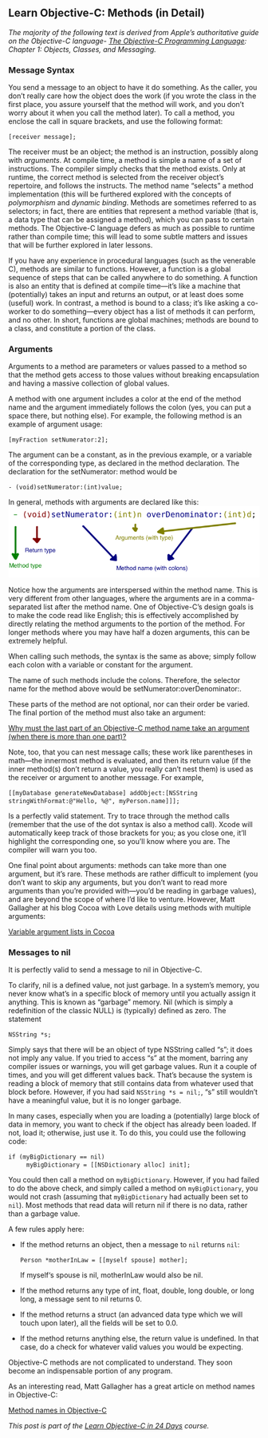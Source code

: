 ## Learn Objective-C: Methods (in Detail)

*The majority of the following text is derived from Apple’s authoritative guide on the Objective-C language- [The Objective-C Programming Language](https://developer.apple.com/library/archive/documentation/Cocoa/Conceptual/ObjectiveC/Introduction/introObjectiveC.html): Chapter 1: Objects, Classes, and Messaging.*

### Message Syntax

You send a message to an object to have it do something. As the caller, you don’t really care how the object does the work (if you wrote the class in the first place, you assure yourself that the method will work, and you don’t worry about it when you call the method later). To call a method, you enclose the call in square brackets, and use the following format:

```objc
[receiver message];
```

The receiver must be an object; the method is an instruction, possibly along with *arguments*. At compile time, a method is simple a name of a set of instructions. The compiler simply checks that the method exists. Only at runtime, the correct method is selected from the receiver object’s repertoire, and follows the instructs. The method name “selects” a method implementation (this will be furthered explored with the concepts of *polymorphism* and *dynamic binding*. Methods are sometimes referred to as selectors; in fact, there are entities that represent a method variable (that is, a data type that can be assigned a method), which you can pass to certain methods. The Objective-C language defers as much as possible to runtime rather than compile time; this will lead to some subtle matters and issues that will be further explored in later lessons.

If you have any experience in procedural languages (such as the venerable C), methods are similar to functions. However, a function is a global sequence of steps that can be called anywhere to do something. A function is also an entity that is defined at compile time—it’s like a machine that (potentially) takes an input and returns an output, or at least does some (useful) work. In contrast, a method is bound to a class; it’s like asking a co-worker to do something—every object has a list of methods it can perform, and no other. In short, functions are global machines; methods are bound to a class, and constitute a portion of the class.

### Arguments

Arguments to a method are parameters or values passed to a method so that the method gets access to those values without breaking encapsulation and having a massive collection of global values.

A method with one argument includes a color at the end of the method name and the argument immediately follows the colon (yes, you can put a space there, but nothing else). For example, the following method is an example of argument usage:

```objc
[myFraction setNumerator:2];
```

The argument can be a constant, as in the previous example, or a variable of the corresponding type, as declared in the method declaration. The declaration for the setNumerator: method would be

```objc
- (void)setNumerator:(int)value;
```

In general, methods with arguments are declared like this: 
![Objective-C method declaration](../image_resources/method-declaration-syntax.png)

Notice how the arguments are interspersed within the method name. This is very different from other languages, where the arguments are in a comma-separated list after the method name. One of Objective-C’s design goals is to make the code read like English; this is effectively accomplished by directly relating the method arguments to the portion of the method. For longer methods where you may have half a dozen arguments, this can be extremely helpful.

When calling such methods, the syntax is the same as above; simply follow each colon with a variable or constant for the argument.

The name of such methods include the colons. Therefore, the selector name for the method above would be setNumerator:overDenominator:.

These parts of the method are not optional, nor can their order be varied. The final portion of the method must also take an argument:

[Why must the last part of an Objective-C method name take an argument (when there is more than one part)?
](https://stackoverflow.com/questions/4479967/why-must-the-last-part-of-an-objective-c-method-name-take-an-argument-when-ther)

Note, too, that you can nest message calls; these work like parentheses in math—the innermost method is evaluated, and then its return value (if the inner method(s) don’t return a value, you really can’t nest them) is used as the receiver or argument to another message. For example,

```objc
[[myDatabase generateNewDatabase] addObject:[NSString stringWithFormat:@"Hello, %@", myPerson.name]]];
```

Is a perfectly valid statement. Try to trace through the method calls (remember that the use of the dot syntax is also a method call). Xcode will automatically keep track of those brackets for you; as you close one, it’ll highlight the corresponding one, so you’ll know where you are. The compiler will warn you too.

One final point about arguments: methods can take more than one argument, but it’s rare. These methods are rather difficult to implement (you don’t want to skip any arguments, but you don’t want to read more arguments than you’re provided with—you’d be reading in garbage values), and are beyond the scope of where I’d like to venture. However, Matt Gallagher at his blog Cocoa with Love details using methods with multiple arguments:

[Variable argument lists in Cocoa](http://www.cocoawithlove.com/2009/05/variable-argument-lists-in-cocoa.html)

### Messages to nil

It is perfectly valid to send a message to nil in Objective-C.

To clarify, nil is a defined value, not just garbage. In a system’s memory, you never know what’s in a specific block of memory until you actually assign it anything. This is known as “garbage” memory. Nil (which is simply a redefinition of the classic NULL) is (typically) defined as zero. The statement

```objc
NSString *s;
```

Simply says that there will be an object of type NSString called “s”; it does not imply any value. If you tried to access “s” at the moment, barring any compiler issues or warnings, you will get garbage values. Run it a couple of times, and you will get different values back. That’s because the system is reading a block of memory that still contains data from whatever used that block before. However, if you had said `NSString *s = nil;`, “s” still wouldn’t have a meaningful value, but it is no longer garbage.

In many cases, especially when you are loading a (potentially) large block of data in memory, you want to check if the object has already been loaded. If not, load it; otherwise, just use it. To do this, you could use the following code:

```objc
if (myBigDictionary == nil)
     myBigDictionary = [[NSDictionary alloc] init];
```

You could then call a method on `myBigDictionary`. However, if you had failed to do the above check, and simply called a method on `myBigDictionary`, you would not crash (assuming that `myBigDictionary` had actually been set to `nil`). Most methods that read data will return nil if there is no data, rather than a garbage value.

A few rules apply here:

* If the method returns an object, then a message to `nil` returns `nil`:

    ```objc
    Person *motherInLaw = [[myself spouse] mother];
    ```
    
    If myself‘s spouse is nil, motherInLaw would also be nil.

* If the method returns any type of int, float, double, long double, or long long, a message sent to nil returns 0.

* If the method returns a struct (an advanced data type which we will touch upon later), all the fields will be set to 0.0.

* If the method returns anything else, the return value is undefined. In that case, do a check for whatever valid values you would be expecting.

Objective-C methods are not complicated to understand. They soon become an indispensable portion of any program.

As an interesting read, Matt Gallagher has a great article on method names in Objective-C:

[Method names in Objective-C
](http://www.cocoawithlove.com/2009/06/method-names-in-objective-c.html)

*This post is part of the [Learn Objective-C in 24 Days](38.md) course.*
